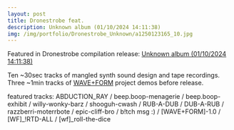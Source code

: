 ```yaml
---
layout: post
title: Dronestrobe feat.
description: Unknown album (01​/​10​/​2024 14​:​11​:​38)
img: /img/portfolio/Dronestrobe_Unknown/a1250123165_10.jpg
---
```

Featured in Dronestrobe compilation release:
[Unknown album (01​/​10​/​2024 14​:​11​:​38)](https://dronestroberecords.bandcamp.com/album/unknown-album-01-10-2024-14-11-38)

Ten ~30sec tracks of mangled synth sound design and tape recordings. Three ~1min tracks of [WAVE+FORM](https://enoodle.net/text/2024-12-13_WAVE+FORM-ProgramNote/) project demos before release.

<div class="img_row">
	<img class="col three" src="{{ site.baseurl }}/img/portfolio/Dronestrobe_Unknown/a1250123165_10.jpg" alt="" title="Unknown Album cover"/>
</div>
 <div class="img_row">
	<img class="col three" src="{{ site.baseurl }}/img/portfolio/Dronestrobe_Unknown/dronestrobe_banner.jpg" alt="" title="Dronestrobe banner"/>
 </div>
<div class="col three caption">
featured tracks: ABDUCTION_RAY / beep.boop-menagerie / beep.boop-exhibit / willy-wonky-barz / shooguh-cwash / RUB-A-DUB / DUB-A-RUB / razzberri-moterrbote / epic-cliff-bro / b!tch msg :) / [WAVE+FORM]-1.0 / [WF]_!RTD-ALL / [wf]_roll-the-dice
